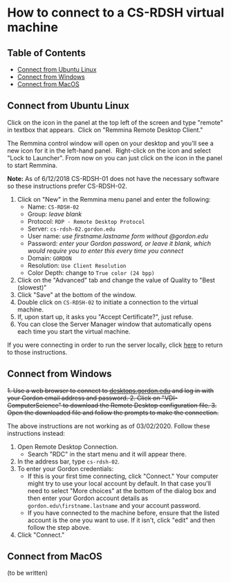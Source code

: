 # How to connect to a CS-RDSH virtual machine

## Table of Contents

- [Connect from Ubuntu Linux](#connect-from-ubuntu-linux)
- [Connect from Windows](#connnect-from-windows)
- [Connect from MacOS](#connect-from-macos)

## Connect from Ubuntu Linux

Click on the icon in the panel at the top left of the screen and type "remote" in textbox that appears.  Click on "Remmina Remote Desktop Client."

The Remmina control window will open on your desktop and you'll see a new icon for it in the left-hand panel.  Right-click on the icon and select "Lock to Launcher".  From now on you can just click on the icon in the panel to start Remmina.

**Note:** As of 6/12/2018 CS-RDSH-01 does not have the necessary software so these instructions prefer CS-RDSH-02.

1. Click on "New" in the Remmina menu panel and enter the following:
    * Name: `CS-RDSH-02`
    * Group: _leave blank_
    * Protocol: `RDP - Remote Desktop Protocol`
    * Server: `cs-rdsh-02.gordon.edu`
    * User name: _use firstname.lastname form without @gordon.edu_
    * Password: _enter your Gordon password, or leave it blank, which would require you to enter this every time you connect_
    * Domain: `GORDON`
    * Resolution: `Use Client Resolution` 
    * Color Depth: change to `True color (24 bpp)`
2. Click on the "Advanced" tab and change the value of Quality to "Best (slowest)"
3. Click "Save" at the bottom of the window.
4. Double click on `CS-RDSH-02` to initiate a connection to the virtual machine.
5. If, upon start up, it asks you "Accept Certificate?", just refuse. 
6. You can close the Server Manager window that automatically opens each time you start the virtual machine.

If you were connecting in order to run the server locally, click [here](https://github.com/gordon-cs/gordon-360-api/blob/develop/README.md#running-the-server-locally) to return to those instructions.

## Connect from Windows

~~1. Use a web browser to connect to [desktops.gordon.edu](https://desktops.gordon.edu) and log in with your Gordon email address and password.
2. Click on "VDI-ComputerScience" to download the Remote Desktop configuration file.
3. Open the downloaded file and follow the prompts to make the connection.~~

The above instructions are not working as of 03/02/2020. Follow these instructions instead:

1. Open Remote Desktop Connection.
   - Search "RDC" in the start menu and it will appear there.
2. In the address bar, type `cs-rdsh-02`.
3. To enter your Gordon credentials:
   - If this is your first time connecting, click "Connect." Your computer might try to use your local account by default. In that case you'll need to select "More choices" at the bottom of the dialog box and then enter your Gordon account details as `gordon.edu\firstname.lastname` and your account password.
   - If you have connected to the machine before, ensure that the listed account is the one you want to use. If it isn't, click "edit" and then follow the step above.
4. Click "Connect."

## Connect from MacOS

(to be written)
